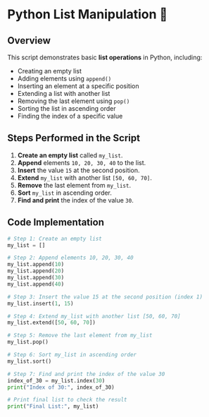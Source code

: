 # Python List Manipulation 🐍

## Overview
This script demonstrates basic **list operations** in Python, including:
- Creating an empty list
- Adding elements using `append()`
- Inserting an element at a specific position
- Extending a list with another list
- Removing the last element using `pop()`
- Sorting the list in ascending order
- Finding the index of a specific value

## Steps Performed in the Script
1. **Create an empty list** called `my_list`.
2. **Append** elements `10, 20, 30, 40` to the list.
3. **Insert** the value `15` at the second position.
4. **Extend** `my_list` with another list `[50, 60, 70]`.
5. **Remove** the last element from `my_list`.
6. **Sort** `my_list` in ascending order.
7. **Find and print** the index of the value `30`.

## Code Implementation
```python
# Step 1: Create an empty list
my_list = []

# Step 2: Append elements 10, 20, 30, 40
my_list.append(10)
my_list.append(20)
my_list.append(30)
my_list.append(40)

# Step 3: Insert the value 15 at the second position (index 1)
my_list.insert(1, 15)

# Step 4: Extend my_list with another list [50, 60, 70]
my_list.extend([50, 60, 70])

# Step 5: Remove the last element from my_list
my_list.pop()

# Step 6: Sort my_list in ascending order
my_list.sort()

# Step 7: Find and print the index of the value 30
index_of_30 = my_list.index(30)
print("Index of 30:", index_of_30)

# Print final list to check the result
print("Final List:", my_list)
